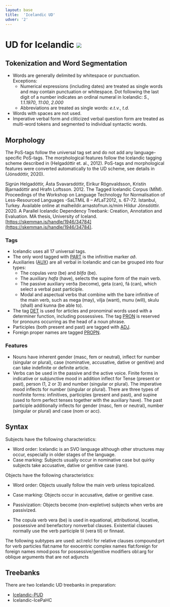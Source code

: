 ```yaml
---
layout: base
title:  'Icelandic UD'
udver: '2'
---
```


# UD for Icelandic <span class="flagspan"><img class="flag" src="../../flags/svg/IS.svg" /></span>

## Tokenization and Word Segmentation

* Words are generally delimited by whitespace or punctuation. Exceptions:
  * Numerical expressions (including dates) are treated as single words and may contain punctuation or whitespace. Dot following the last digit of a number indicates an ordinal numeral in Icelandic: *5.*, *1.1.1970*, *11:00*, *2.000*
  * Abbreviations are treated as single words: *e.t.v.*, *t.d.*
* Words with spaces are not used.
* Imperative verbal form and cliticized verbal question form are treated as multi-word tokens and segmented to individual syntactic words.


## Morphology

The PoS-tags follow the universal tag set and do not add any language-specific PoS-tags. The morphological features follow the Icelandic tagging scheme described in (Helgadóttir et. al., 2012). PoS-tags and morphological features were converted automatically to the UD scheme, see details in (Jónsdóttir, 2020).

Sigrún Helgadóttir, Ásta Svavarsdóttir, Eiríkur Rögnvaldsson, Kristín Bjarnadóttir and Hrafn Loftsson. 2012. The Tagged Icelandic Corpus (MÍM). Proceedings of the Workshop on Language Technology for Normalisation of Less-Resourced Languages -SaLTMiL 8 – AfLaT2012, s. 67-72. Istanbul, Turkey. Available online at malheildir.arnastofnun.is/mim
Hildur Jónsdóttir. 2020. A Parallel Icelandic Dependency Treebank: Creation, Annotation and Evaluation. MA thesis, University of Iceland. [https://skemman.is/handle/1946/34784](https://skemman.is/handle/1946/34784).

### Tags

* Icelandic uses all 17 universal tags.
* The only word tagged with [PART]() is the infinitive marker *að*.
* Auxiliaries ([AUX]()) are all verbal in Icelandic and can be grouped into four types:
  * The copulas *vera* (be) and *blífa* (be).
  * The auxiliary *hafa* (have), selects the supine form of the main verb.
  * The passive auxiliary verða (become), geta (can), fá (can), which select a verbal past participle.
  * Modal and aspectual verbs that combine with the bare infinitive of the main verb, such as mega (may), vilja (want), munu (will), skulu (shall) and kunna (be able to).
* The tag [DET]() is used for articles and pronominal words used with a determiner function, including possessives. The tag [PRON]() is reserved for pronouns occurring as the head of a noun phrase.
* Participles (both present and past) are tagged with [ADJ]().
* Foreign proper names are tagged [PROPN]().

### Features

* Nouns have inherent gender (masc, fem or neutral), inflect for number (singular or plural), case (nominative, accusative, dative or genitive) and can take indefinite or definite article.
* Verbs can be used in the passive and the active voice. Finite forms in indicative or subjunctive mood in addition inflect for Tense (present or past), person (1, 2 or 3) and number (singular or plural). The imperative mood inflects for number (singular or plural). There are three types of nonfinite forms: infinitives, participles (present and past), and supine (used to form perfect tenses together with the auxiliary have). The past participle additionally inflects for gender (masc, fem or neutral), number (singular or plural) and case (nom or acc).

## Syntax

Subjects have the following characteristics:
* Word order: Icelandic is an SVO language although other structures may occur, especially in older stages of the language.
* Case marking: Subjects usually occur in nominative case but quirky subjects take accusative, dative or genitive case (rare).

Objects have the following characteristics:
* Word order: Objects usually follow the main verb unless topicalized.
* Case marking: Objects occur in accusative, dative or genitive case.
* Passivization: Objects become (non-expletive) subjects when verbs are passivized.

* The copula verb vera (be) is used in equational, attributional, locative, possessive and benefactory nonverbal clauses. Existential clauses normally use the verb participle til (vera til) or finnast.

The following subtypes are used:
acl:relcl for relative clauses
compound:prt for verb particles
flat:name for exocentric complex names
flat:foreign for foreign names
nmod:poss for possessive/genitive modifiers
obl:arg for oblique arguments that are not adjuncts

## Treebanks

There are two Icelandic UD treebanks in preparation:

* [Icelandic-PUD](/treebanks/is_pud/index.html)
* Icelandic-IcePaHC

